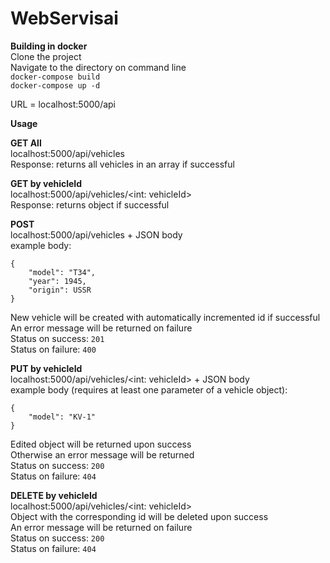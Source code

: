 # WebServisai
 **Building in docker**<br />
Clone the project<br />
Navigate to the directory on command line<br />
```docker-compose build```<br />
```docker-compose up -d```<br />

URL = localhost:5000/api<br />

**Usage**<br />

**GET All**<br />
localhost:5000/api/vehicles<br />
Response: returns all vehicles in an array if successful<br />

**GET by vehicleId**<br />
localhost:5000/api/vehicles/<int: vehicleId><br />
Response: returns object if successful<br />

**POST**<br />
localhost:5000/api/vehicles + JSON body<br />
example body:<br />
```
{
    "model": "T34",
    "year": 1945,
    "origin": USSR
}
```
New vehicle will be created with automatically incremented id if successful<br />
An error message will be returned on failure<br />
Status on success: ```201```<br />
Status on failure: ```400```<br />

**PUT by vehicleId**<br />
localhost:5000/api/vehicles/<int: vehicleId> + JSON body<br />
example body (requires at least one parameter of a vehicle object):<br />
```
{
    "model": "KV-1"
}
```
Edited object will be returned upon success<br />
Otherwise an error message will be returned<br />
Status on success: ```200```<br />
Status on failure: ```404```<br />

**DELETE by vehicleId**<br />
localhost:5000/api/vehicles/<int: vehicleId><br />
Object with the corresponding id will be deleted upon success<br />
An error message will be returned on failure<br />
Status on success: ```200```<br />
Status on failure: ```404```<br />
